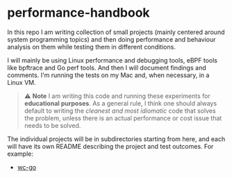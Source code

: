 # performance-handbook

In this repo I am writing collection of small projects (mainly centered around system programming topics) and then doing performance and behaviour analysis on them while testing them in different conditions.

I will mainly be using Linux performance and debugging tools, eBPF tools like bpftrace and Go perf tools. And then I will document findings and comments. I'm running the tests on my Mac and, when necessary, in a Linux VM.

> ⚠️ **Note** I am writing this code and running these experiments for **educational purposes**. As a general rule, I think one should always default to writing the *cleanest and most idiomatic* code that solves the problem, unless there is an actual performance or cost issue that needs to be solved.

The individual projects will be in subdirectories starting from here, and each will have its own README describing the project and test outcomes. For example:
- [wc-go](./wc-go)
